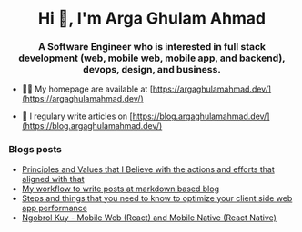 <h1 align="center">Hi 👋, I'm Arga Ghulam Ahmad</h1>
<h3 align="center">A Software Engineer who is interested in full stack development (web, mobile web, mobile app, and backend), devops, design, and business.</h3>

- 👨‍💻 My homepage are available at [https://argaghulamahmad.dev/](https://argaghulamahmad.dev/)

- 📝 I regulary write articles on [https://blog.argaghulamahmad.dev/](https://blog.argaghulamahmad.dev/)

### Blogs posts
<!-- BLOG-POST-LIST:START -->
- [Principles and Values that I Believe with the actions and efforts that aligned with that](https://blog.argaghulamahmad.dev/principles-values-actions-efforts/)
- [My workflow to write posts at markdown based blog](https://blog.argaghulamahmad.dev/workflow-to-write-posts-at-markdown-based-blog/)
- [Steps and things that you need to know to optimize your client side web app performance](https://blog.argaghulamahmad.dev/steps-and-things-that-needed-to-know-to-optimize-your-client-side-web-app-performance/)
- [Ngobrol Kuy - Mobile Web (React) and Mobile Native (React Native)](https://blog.argaghulamahmad.dev/ngobrol-kuy/)
<!-- BLOG-POST-LIST:END -->
